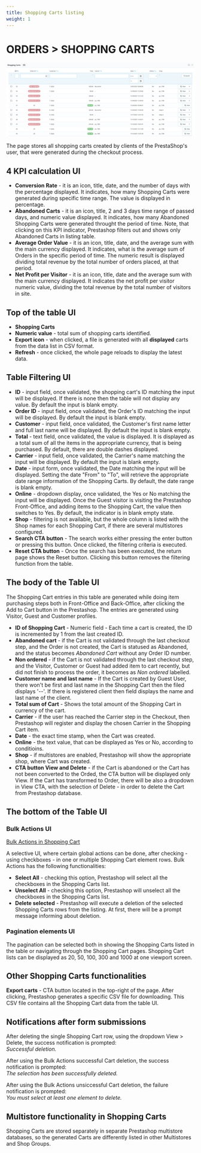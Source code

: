 ```yaml
---
title: Shopping Carts listing
weight: 1
---
```


# ORDERS > SHOPPING CARTS

![Shopping Carts UI](static/img/orders-shopping-cart.png)

The page stores all shopping carts created by clients of the PrestaShop's user, that were generated during the checkout process.

## 4 KPI calculation UI

- **Conversion Rate** - it is an icon, title, date, and the number of days with the percentage displayed. It indicates, how many Shopping Carts were generated during specific time range. The value is displayed in percentage.
- **Abandoned Carts** - it is an icon, title, 2 and 3 days time range of passed days, and numeric value displayed. It indicates, how many Abandoned Shopping Carts were generated throught the period of time. Note, that clicking on this KPI indicator, Prestashop filters out and shows only Abandoned Carts in listing table.
- **Average Order Value** - it is an icon, title, date, and the average sum with the main currency displayed. It indicates, what is the average sum of Orders in the  specific period of time. The numeric result is displayed dividing total revenue by the total number of orders placed, at that period.
- **Net Profit per Visitor** - it is an icon, title, date and the average sum with the main currency displayed. It indicates the net profit per visitor numeric value, dividing the total revenue by the total number of visitors in site.

## Top of the table UI

- **Shopping Carts** 
- **Numeric value** - total sum of shopping carts identified.
- **Export icon** - when clicked, a file is generated with all **displayed** carts from the data list in CSV format.
- **Refresh** - once clicked, the whole page reloads to display the latest data.

## Table Filtering UI

- **ID** - input field, once validated, the shopping cart's ID matching the input will be displayed. If there is none then the table will not display any value. By default the input is blank empty.
- **Order ID** - input field, once validated, the Order's ID matching the input will be displayed. By default the input is blank empty.
- **Customer** - input field, once validated, the Customer's first name letter and full last name will be displayed. By default the input is blank empty.
- **Total** - text field, once validated, the value is displayed. It is displayed as a total sum of all the items in the appropriate currency, that is being purchased. By default, there are double dashes displayed.
- **Carrier** - input field, once validated, the Carrier's name matching the input will be displayed. By default the input is blank empty.
- **Date** - input form, once validated, the Date matching the input will be displayed. Setting the date "From" to "To", will retrieve the appropriate date range information of the Shopping Carts. By default, the date range is blank empty.
- **Online** - dropdown display, once validated, the Yes or No matching the input will be displayed. Once the Guest visitor is visiting the Prestashop Front-Office, and adding items to the Shopping Cart, the value then switches to Yes. By default, the indicator is in blank empty state.
- **Shop** - filtering is not available, but the whole column is listed with the Shop names for each Shopping Cart, if there are several multistores configured.
- **Search CTA button** - The search works either pressing the enter button or pressing this button. Once clicked, the filtering criteria is executed.
- **Reset CTA button** - Once the search has been executed, the return page shows the Reset button. Clicking this button removes the filtering function from the table.

## The body of the Table UI

The Shopping Cart entries in this table are generated while doing item purchasing steps both in Front-Office and Back-Office, after clicking the Add to Cart button in the Prestashop. The entries are generated using Visitor, Guest and Customer profiles.

- **ID of Shopping Cart** - Numeric field - Each time a cart is created, the ID is incremented by 1 from the last created ID.
- **Abandoned cart** - if the Cart is not validated through the last checkout step, and the Order is not created, the Cart is statused as Abandoned, and the status becomes _Abandoned Cart_ without any Order ID number.
- **Non ordered** - if the Cart is not validated through the last checkout step, and the Visitor, Customer or Guest had added item to cart recently, but did not finish to process the order, it becomes as _Non ordered_ labelled. 
- **Customer name and last name** - If the Cart is created by Guest User, there won't be first and last name in the Shopping Cart then the filed displays '--'.  If there is registered client then field displays the name and last name of the client.
- **Total sum of Cart** - Shows the total amount of the Shopping Cart in currency of the cart.
- **Carrier** - if the user has reached the Carrier step in the Checkout, then Prestashop will register and display the chosen Carrier in the Shopping Cart item.
- **Date** - the exact time stamp, when the Cart was created.
- **Online** - the text value, that can be displayed as Yes or No, according to conditioins.
- **Shop** - if multistores are enabled, Prestashop will show the appropriate shop, where Cart was created.
- **CTA button View and Delete** - if the Cart is abandoned or the Cart has not been converted to the Orded, the CTA button will be displayed only View. If the Cart has transformed to Order, there will be also a dropdown in View CTA, with the selection of Delete - in order to delete the Cart from Prestashop database.

## The bottom of the Table UI

### Bulk Actions UI

[Bulk Actions in Shopping Cart](static/img/orders-shopping-carts-bulk-actions.png)

A selective UI, where certain global actions can be done, after checking - using checkboxes - in one or multiple Shopping Cart element rows. Bulk Actions has the following functionalities:<br>

- **Select All** - checking this option, Prestashop will select all the checkboxes in the Shopping Carts list.
- **Unselect All** - checking this option, Prestashop will unselect all the checkboxes in the Shopping Carts list.
- **Delete selected** - Prestashop will execute a deletion of the selected Shopping Carts rows from the listing. At first, there will be a prompt message informing about deletion.

### Pagination elements UI

The pagination can be selected both in showing the Shopping Carts listed in the table or navigating through the Shopping Cart pages. Shopping Cart lists can be displayed as 20, 50, 100, 300 and 1000 at one viewport screen.

## Other Shopping Carts functionalities

**Export carts** - CTA button located in the top-right of the page. After clicking, Prestashop generates a specific CSV file for downloading. This CSV file contains all the Shopping Cart data from the table UI.

## Notifications after form submissions

After deleting the single Shopping Cart row, using the dropdown View > Delete, the success notification is prompted:<br>
_Successful deletion._

After using the Bulk Actions successful Cart deletion, the success notification is prompted:<br>
_The selection has been successfully deleted._

After using the Bulk Actions unsiccessful Cart deletion, the failure notification is prompted:<br>
_You must select at least one element to delete._

## Multistore functionality in Shopping Carts

Shopping Carts are stored separately in separate Prestashop multistore databases, so the generated Carts are differently listed in other Multistores and Shop Groups.
